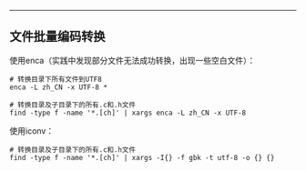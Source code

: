 

---

## 文件批量编码转换

使用enca（实践中发现部分文件无法成功转换，出现一些空白文件）：

```
# 转换目录下所有文件到UTF8
enca -L zh_CN -x UTF-8 *

# 转换目录及子目录下的所有.c和.h文件
find -type f -name '*.[ch]' | xargs enca -L zh_CN -x UTF-8
```

使用iconv：

```
# 转换目录及子目录下的所有.c和.h文件
find -type f -name '*.[ch]' | xargs -I{} -f gbk -t utf-8 -o {} {}
```


